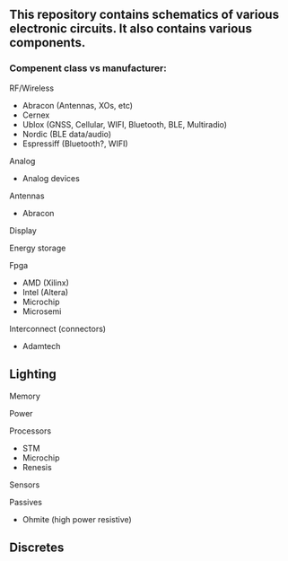 ## This repository contains schematics of various electronic circuits. It also contains various components. 


### Compenent class vs manufacturer:

RF/Wireless
- Abracon (Antennas, XOs, etc)
- Cernex
- Ublox (GNSS, Cellular, WIFI, Bluetooth, BLE, Multiradio)
- Nordic (BLE data/audio)
- Espressiff (Bluetooth?, WIFI)


Analog
- Analog devices 

Antennas
- Abracon

Display


Energy storage


Fpga
- AMD (Xilinx)
- Intel (Altera)
- Microchip
- Microsemi

Interconnect (connectors)
- Adamtech

Lighting
-

Memory


Power


Processors
- STM
- Microchip
- Renesis


Sensors


Passives
- Ohmite (high power resistive)


Discretes
- 

